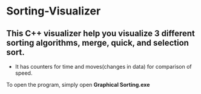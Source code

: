 # Sorting-Visualizer
## This C++ visualizer help you visualize 3 different sorting algorithms, merge, quick, and selection sort.
- It has counters for time and moves(changes in data) for comparison of speed.  
  
To open the program, simply open **Graphical Sorting.exe**
